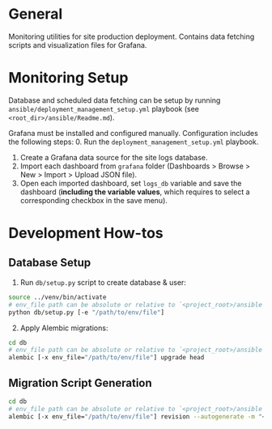 # General
Monitoring utilities for site production deployment. Contains data fetching scripts and visualization files for Grafana.

# Monitoring Setup
Database and scheduled data fetching can be setup by running `ansible/deployment_management_setup.yml` playbook (see `<root_dir>/ansible/Readme.md`). 

Grafana must be installed and configured manually. Configuration includes the following steps:
0. Run the `deployment_management_setup.yml` playbook.
1. Create a Grafana data source for the site logs database.
2. Import each dashboard from `grafana` folder (Dashboards > Browse > New > Import > Upload JSON file).
3. Open each imported dashboard, set `logs_db` variable and save the dashboard (**including the variable values**, which requires to select a corresponding checkbox in the save menu).

# Development How-tos
## Database Setup
1. Run `db/setup.py` script to create database & user:
```bash
source ../venv/bin/activate
# env_file path can be absolute or relative to `<project_root>/ansible` folder
python db/setup.py [-e "/path/to/env/file"]
```
2. Apply Alembic migrations:
```bash
cd db
# env_file path can be absolute or relative to `<project_root>/ansible` folder
alembic [-x env_file="/path/to/env/file"] upgrade head
```

## Migration Script Generation
```bash
cd db
# env_file path can be absolute or relative to `<project_root>/ansible` folder
alembic [-x env_file="/path/to/env/file"] revision --autogenerate -m "<Revision description>"
```

